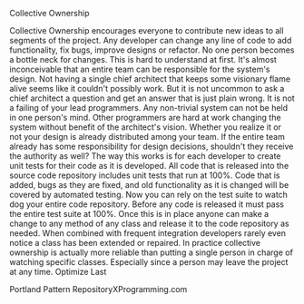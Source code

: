 Collective Ownership
 
 Collective Ownership encourages everyone to contribute new ideas to all segments of the project. Any developer can change any line of code to add functionality, fix bugs, improve designs or refactor. No one person becomes a bottle neck for changes.
 This is hard to understand at first. It's almost inconceivable that an entire team can be responsible for the system's design. Not having a single chief architect that keeps some visionary flame alive seems like it couldn't possibly work.
 But it is not uncommon to ask a chief architect a question and get an answer that is just plain wrong. It is not a failing of your lead programmers. Any non-trivial system can not be held in one person's mind. Other programmers are hard at work changing the system without benefit of the architect's vision. Whether you realize it or not your design is already distributed among your team. If the entire team already has some responsibility for design decisions, shouldn't they receive the authority as well?
 The way this works is for each developer to create unit tests for their code as it is developed. All code that is released into the source code repository includes unit tests that run at 100%. Code that is added, bugs as they are fixed, and old functionality as it is changed will  be	
covered by automated testing. Now you can rely on the test suite to watch dog your entire code repository. Before any code is released it must pass the entire test suite at 100%.
 Once this is in place anyone can make a change to any method of any class and release it to the code repository as needed. When combined with frequent integration developers rarely even notice a class has been extended or repaired.
 In practice collective ownership is actually more reliable than putting a single person in charge of watching specific classes. Especially since a person may leave the project at any time. Optimize Last

Portland Pattern RepositoryXProgramming.com
